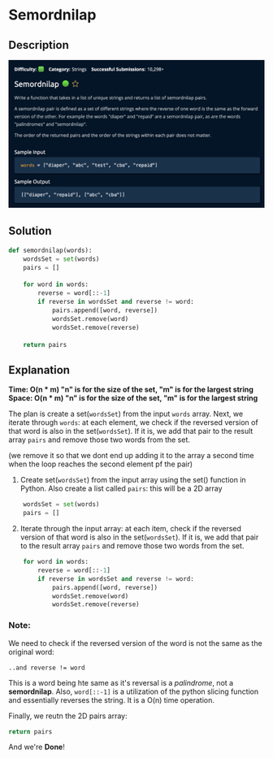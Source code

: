 # Semordnilap

## Description

![description](./desc.png)

## Solution

```py
def semordnilap(words):
    wordsSet = set(words)
    pairs = []

    for word in words:
        reverse = word[::-1]
        if reverse in wordsSet and reverse != word:
            pairs.append([word, reverse])
            wordsSet.remove(word)
            wordsSet.remove(reverse)

    return pairs

```

## Explanation

**Time: O(n \* m) "n" is for the size of the set, "m" is for the largest string** <br/>
**Space: O(n \* m) "n" is for the size of the set, "m" is for the largest string**<br/>

The plan is create a set(`wordsSet`) from the input `words` array. Next, we iterate through `words`: at each element, we check if the reversed version of that word is also in the set(`wordsSet`). If it is, we add that pair to the result array `pairs` and remove those two words from the set. <br>

(we remove it so that we dont end up adding it to the array a second time when the loop reaches the second element pf the pair)

1. Create set(`wordsSet`) from the input array using the set() function in Python. Also create a list called `pairs`: this will be a 2D array

```py
    wordsSet = set(words)
    pairs = []
```

2. Iterate through the input array: at each item, check if the reversed version of that word is also in the set(`wordsSet`). If it is, we add that pair to the result array `pairs` and remove those two words from the set.

```py
    for word in words:
        reverse = word[::-1]
        if reverse in wordsSet and reverse != word:
            pairs.append([word, reverse])
            wordsSet.remove(word)
            wordsSet.remove(reverse)
```

### Note:

We need to check if the reversed version of the word is not the same as the original word:

```
..and reverse != word
```

This is a word being hte same as it's reversal is a _palindrome_, not a **semordnilap**. Also, `word[::-1]` is a utilization of the python slicing function and essentially reverses the string. It is a O(n) time operation.

Finally, we reutn the 2D pairs array:

```py
return pairs
```

And we're **Done**!
